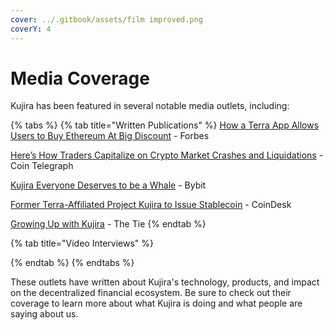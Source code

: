 ```yaml
---
cover: ../.gitbook/assets/film improved.png
coverY: 4
---
```


# Media Coverage

Kujira has been featured in several notable media outlets, including:

{% tabs %}
{% tab title="Written Publications" %}
[How a Terra App Allows Users to Buy Ethereum At Big Discount](https://www.forbes.com/sites/youngjoseph/2021/12/28/how-a-terra-app-allows-users-to-buy-ethereum-at-big-discount/?sh=5dad9cd73dc7) - Forbes

[Here’s How Traders Capitalize on Crypto Market Crashes and Liquidations](https://cointelegraph.com/news/here-s-how-traders-capitalize-on-crypto-market-crashes-and-liquidations) - Coin Telegraph

[Kujira Everyone Deserves to be a Whale](https://blog.bybit.com/en-US/post/kujira-everyone-deserves-to-be-a-whale-blt775ca9f6ea3cb5eb/) - Bybit

[Former Terra-Affiliated Project Kujira to Issue Stablecoin](https://www.coindesk.com/markets/2022/08/09/former-terra-affiliated-project-kujira-to-issue-stablecoin/) - CoinDesk

[Growing Up with Kujira](https://research.thetie.io/growing-up-with-kujira/) - The Tie
{% endtab %}

{% tab title="Video Interviews" %}

{% endtab %}
{% endtabs %}

These outlets have written about Kujira's technology, products, and impact on the decentralized financial ecosystem. Be sure to check out their coverage to learn more about what Kujira is doing and what people are saying about us.
